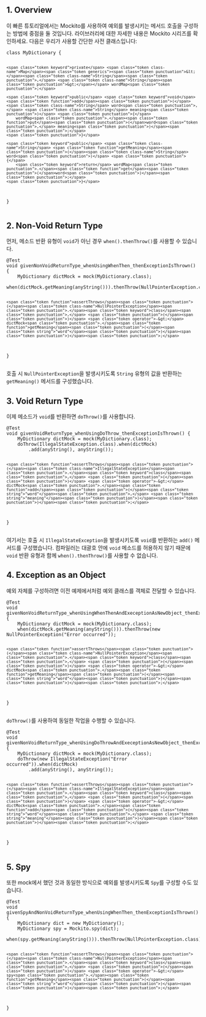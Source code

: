 <h2 id="1-overview">1. Overview</h2>
<p>이 빠른 튜토리얼에서는 Mockito를 사용하여 예외를 발생시키는 메서드 호출을 구성하는 방법에 중점을 둘 것입니다. 라이브러리에 대한 자세한 내용은 Mockito 시리즈를 확인하세요. 다음은 우리가 사용할 간단한 사전 클래스입니다:</p>
<pre><code class="language-java"><span class="token keyword">class</span> <span class="token class-name">MyDictionary</span> <span class="token punctuation">{</span>
    
    <span class="token keyword">private</span> <span class="token class-name">Map</span><span class="token generics"><span class="token punctuation">&lt;</span><span class="token class-name">String</span><span class="token punctuation">,</span> <span class="token class-name">String</span><span class="token punctuation">&gt;</span></span> wordMap<span class="token punctuation">;</span>

    <span class="token keyword">public</span> <span class="token keyword">void</span> <span class="token function">add</span><span class="token punctuation">(</span><span class="token class-name">String</span> word<span class="token punctuation">,</span> <span class="token class-name">String</span> meaning<span class="token punctuation">)</span> <span class="token punctuation">{</span>
        wordMap<span class="token punctuation">.</span><span class="token function">put</span><span class="token punctuation">(</span>word<span class="token punctuation">,</span> meaning<span class="token punctuation">)</span><span class="token punctuation">;</span>
    <span class="token punctuation">}</span>

    <span class="token keyword">public</span> <span class="token class-name">String</span> <span class="token function">getMeaning</span><span class="token punctuation">(</span><span class="token class-name">String</span> word<span class="token punctuation">)</span> <span class="token punctuation">{</span>
        <span class="token keyword">return</span> wordMap<span class="token punctuation">.</span><span class="token function">get</span><span class="token punctuation">(</span>word<span class="token punctuation">)</span><span class="token punctuation">;</span>
    <span class="token punctuation">}</span>
<span class="token punctuation">}</span></code></pre>
<h2 id="2-non-void-return-type">2. Non-Void Return Type</h2>
<p>먼저, 메소드 반환 유형이 <code>void</code>가 아닌 경우 <code>when().thenThrow()</code>를 사용할 수 있습니다.</p>
<pre><code class="language-java"><span class="token annotation punctuation">@Test</span>
<span class="token keyword">void</span> <span class="token function">givenNonVoidReturnType_whenUsingWhenThen_thenExceptionIsThrown</span><span class="token punctuation">(</span><span class="token punctuation">)</span> <span class="token punctuation">{</span>
    <span class="token class-name">MyDictionary</span> dictMock <span class="token operator">=</span> <span class="token function">mock</span><span class="token punctuation">(</span><span class="token class-name">MyDictionary</span><span class="token punctuation">.</span><span class="token keyword">class</span><span class="token punctuation">)</span><span class="token punctuation">;</span>
    <span class="token function">when</span><span class="token punctuation">(</span>dictMock<span class="token punctuation">.</span><span class="token function">getMeaning</span><span class="token punctuation">(</span><span class="token function">anyString</span><span class="token punctuation">(</span><span class="token punctuation">)</span><span class="token punctuation">)</span><span class="token punctuation">)</span><span class="token punctuation">.</span><span class="token function">thenThrow</span><span class="token punctuation">(</span><span class="token class-name">NullPointerException</span><span class="token punctuation">.</span><span class="token keyword">class</span><span class="token punctuation">)</span><span class="token punctuation">;</span>
    
    <span class="token function">assertThrows</span><span class="token punctuation">(</span><span class="token class-name">NullPointerException</span><span class="token punctuation">.</span><span class="token keyword">class</span><span class="token punctuation">,</span> <span class="token punctuation">(</span><span class="token punctuation">)</span> <span class="token operator">-&gt;</span> dictMock<span class="token punctuation">.</span><span class="token function">getMeaning</span><span class="token punctuation">(</span><span class="token string">"word"</span><span class="token punctuation">)</span><span class="token punctuation">)</span><span class="token punctuation">;</span>
<span class="token punctuation">}</span></code></pre>
<p>호출 시 <code>NullPointerException</code>을 발생시키도록 <code>String</code> 유형의 값을 반환하는 <code>getMeaning()</code> 메서드를 구성했습니다.</p>
<h2 id="3-void-return-type">3. Void Return Type</h2>
<p>이제 메소드가 <code>void</code>를 반환하면 <code>doThrow()</code>를 사용합니다.</p>
<pre><code class="language-java"><span class="token annotation punctuation">@Test</span>
<span class="token keyword">void</span> <span class="token function">givenVoidReturnType_whenUsingDoThrow_thenExceptionIsThrown</span><span class="token punctuation">(</span><span class="token punctuation">)</span> <span class="token punctuation">{</span>
    <span class="token class-name">MyDictionary</span> dictMock <span class="token operator">=</span> <span class="token function">mock</span><span class="token punctuation">(</span><span class="token class-name">MyDictionary</span><span class="token punctuation">.</span><span class="token keyword">class</span><span class="token punctuation">)</span><span class="token punctuation">;</span>
    <span class="token function">doThrow</span><span class="token punctuation">(</span><span class="token class-name">IllegalStateException</span><span class="token punctuation">.</span><span class="token keyword">class</span><span class="token punctuation">)</span><span class="token punctuation">.</span><span class="token function">when</span><span class="token punctuation">(</span>dictMock<span class="token punctuation">)</span>
        <span class="token punctuation">.</span><span class="token function">add</span><span class="token punctuation">(</span><span class="token function">anyString</span><span class="token punctuation">(</span><span class="token punctuation">)</span><span class="token punctuation">,</span> <span class="token function">anyString</span><span class="token punctuation">(</span><span class="token punctuation">)</span><span class="token punctuation">)</span><span class="token punctuation">;</span>
    
    <span class="token function">assertThrows</span><span class="token punctuation">(</span><span class="token class-name">IllegalStateException</span><span class="token punctuation">.</span><span class="token keyword">class</span><span class="token punctuation">,</span> <span class="token punctuation">(</span><span class="token punctuation">)</span> <span class="token operator">-&gt;</span> dictMock<span class="token punctuation">.</span><span class="token function">add</span><span class="token punctuation">(</span><span class="token string">"word"</span><span class="token punctuation">,</span> <span class="token string">"meaning"</span><span class="token punctuation">)</span><span class="token punctuation">)</span><span class="token punctuation">;</span>
<span class="token punctuation">}</span></code></pre>
<p>여기서는 호출 시 <code>IllegalStateException</code>을 발생시키도록 <code>void</code>를 반환하는 <code>add()</code> 메서드를 구성했습니다. 컴파일러는 대괄호 안에 <code>void</code> 메소드를 허용하지 않기 때문에 <code>void</code> 반환 유형과 함께 <code>when().thenThrow()</code>를 사용할 수 없습니다.</p>
<h2 id="4-exception-as-an-object">4. Exception as an Object</h2>
<p>예외 자체를 구성하려면 이전 예제에서처럼 예외 클래스를 객체로 전달할 수 있습니다.</p>
<pre><code class="language-java"><span class="token annotation punctuation">@Test</span>
<span class="token keyword">void</span> <span class="token function">givenNonVoidReturnType_whenUsingWhenThenAndExeceptionAsNewObject_thenExceptionIsThrown</span><span class="token punctuation">(</span><span class="token punctuation">)</span> <span class="token punctuation">{</span>
    <span class="token class-name">MyDictionary</span> dictMock <span class="token operator">=</span> <span class="token function">mock</span><span class="token punctuation">(</span><span class="token class-name">MyDictionary</span><span class="token punctuation">.</span><span class="token keyword">class</span><span class="token punctuation">)</span><span class="token punctuation">;</span>
    <span class="token function">when</span><span class="token punctuation">(</span>dictMock<span class="token punctuation">.</span><span class="token function">getMeaning</span><span class="token punctuation">(</span><span class="token function">anyString</span><span class="token punctuation">(</span><span class="token punctuation">)</span><span class="token punctuation">)</span><span class="token punctuation">)</span><span class="token punctuation">.</span><span class="token function">thenThrow</span><span class="token punctuation">(</span><span class="token keyword">new</span> <span class="token class-name">NullPointerException</span><span class="token punctuation">(</span><span class="token string">"Error occurred"</span><span class="token punctuation">)</span><span class="token punctuation">)</span><span class="token punctuation">;</span>
    
    <span class="token function">assertThrows</span><span class="token punctuation">(</span><span class="token class-name">NullPointerException</span><span class="token punctuation">.</span><span class="token keyword">class</span><span class="token punctuation">,</span> <span class="token punctuation">(</span><span class="token punctuation">)</span> <span class="token operator">-&gt;</span> dictMock<span class="token punctuation">.</span><span class="token function">getMeaning</span><span class="token punctuation">(</span><span class="token string">"word"</span><span class="token punctuation">)</span><span class="token punctuation">)</span><span class="token punctuation">;</span>
<span class="token punctuation">}</span></code></pre>
<p><code>doThrow()</code>를 사용하여 동일한 작업을 수행할 수 있습니다.</p>
<pre><code class="language-java"><span class="token annotation punctuation">@Test</span>
<span class="token keyword">void</span> <span class="token function">givenNonVoidReturnType_whenUsingDoThrowAndExeceptionAsNewObject_thenExceptionIsThrown</span><span class="token punctuation">(</span><span class="token punctuation">)</span> <span class="token punctuation">{</span>
    <span class="token class-name">MyDictionary</span> dictMock <span class="token operator">=</span> <span class="token function">mock</span><span class="token punctuation">(</span><span class="token class-name">MyDictionary</span><span class="token punctuation">.</span><span class="token keyword">class</span><span class="token punctuation">)</span><span class="token punctuation">;</span>
    <span class="token function">doThrow</span><span class="token punctuation">(</span><span class="token keyword">new</span> <span class="token class-name">IllegalStateException</span><span class="token punctuation">(</span><span class="token string">"Error occurred"</span><span class="token punctuation">)</span><span class="token punctuation">)</span><span class="token punctuation">.</span><span class="token function">when</span><span class="token punctuation">(</span>dictMock<span class="token punctuation">)</span>
        <span class="token punctuation">.</span><span class="token function">add</span><span class="token punctuation">(</span><span class="token function">anyString</span><span class="token punctuation">(</span><span class="token punctuation">)</span><span class="token punctuation">,</span> <span class="token function">anyString</span><span class="token punctuation">(</span><span class="token punctuation">)</span><span class="token punctuation">)</span><span class="token punctuation">;</span>
    
    <span class="token function">assertThrows</span><span class="token punctuation">(</span><span class="token class-name">IllegalStateException</span><span class="token punctuation">.</span><span class="token keyword">class</span><span class="token punctuation">,</span> <span class="token punctuation">(</span><span class="token punctuation">)</span> <span class="token operator">-&gt;</span> dictMock<span class="token punctuation">.</span><span class="token function">add</span><span class="token punctuation">(</span><span class="token string">"word"</span><span class="token punctuation">,</span> <span class="token string">"meaning"</span><span class="token punctuation">)</span><span class="token punctuation">)</span><span class="token punctuation">;</span>
<span class="token punctuation">}</span></code></pre>
<h2 id="5-spy">5. Spy</h2>
<p>또한 mock에서 했던 것과 동일한 방식으로 예외를 발생시키도록 <code>Spy</code>를 구성할 수도 있습니다.</p>
<pre><code class="language-java"><span class="token annotation punctuation">@Test</span>
<span class="token keyword">void</span> <span class="token function">givenSpyAndNonVoidReturnType_whenUsingWhenThen_thenExceptionIsThrown</span><span class="token punctuation">(</span><span class="token punctuation">)</span> <span class="token punctuation">{</span>
    <span class="token class-name">MyDictionary</span> dict <span class="token operator">=</span> <span class="token keyword">new</span> <span class="token class-name">MyDictionary</span><span class="token punctuation">(</span><span class="token punctuation">)</span><span class="token punctuation">;</span>
    <span class="token class-name">MyDictionary</span> spy <span class="token operator">=</span> <span class="token class-name">Mockito</span><span class="token punctuation">.</span><span class="token function">spy</span><span class="token punctuation">(</span>dict<span class="token punctuation">)</span><span class="token punctuation">;</span>
    <span class="token function">when</span><span class="token punctuation">(</span>spy<span class="token punctuation">.</span><span class="token function">getMeaning</span><span class="token punctuation">(</span><span class="token function">anyString</span><span class="token punctuation">(</span><span class="token punctuation">)</span><span class="token punctuation">)</span><span class="token punctuation">)</span><span class="token punctuation">.</span><span class="token function">thenThrow</span><span class="token punctuation">(</span><span class="token class-name">NullPointerException</span><span class="token punctuation">.</span><span class="token keyword">class</span><span class="token punctuation">)</span><span class="token punctuation">;</span>
    
    <span class="token function">assertThrows</span><span class="token punctuation">(</span><span class="token class-name">NullPointerException</span><span class="token punctuation">.</span><span class="token keyword">class</span><span class="token punctuation">,</span> <span class="token punctuation">(</span><span class="token punctuation">)</span> <span class="token operator">-&gt;</span> spy<span class="token punctuation">.</span><span class="token function">getMeaning</span><span class="token punctuation">(</span><span class="token string">"word"</span><span class="token punctuation">)</span><span class="token punctuation">)</span><span class="token punctuation">;</span>
<span class="token punctuation">}</span></code></pre>